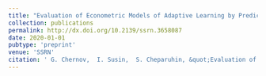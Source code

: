 ```yaml
---
title: "Evaluation of Econometric Models of Adaptive Learning by Predictive Measures"
collection: publications
permalink: http://dx.doi.org/10.2139/ssrn.3658087
date: 2020-01-01
pubtype: 'preprint'
venue: 'SSRN'
citation: ' G. Chernov,  I. Susin,  S. Cheparuhin, &quot;Evaluation of Econometric Models of Adaptive Learning by Predictive Measures.&quot; Available at SSRN, 2020.'
---
```

<!-- Use [Google Scholar](https://scholar.google.com/scholar?q=Evaluation+of+Econometric+Models+of+Adaptive+Learning+by+Predictive+Measures){:target="_blank"} for full citation -->